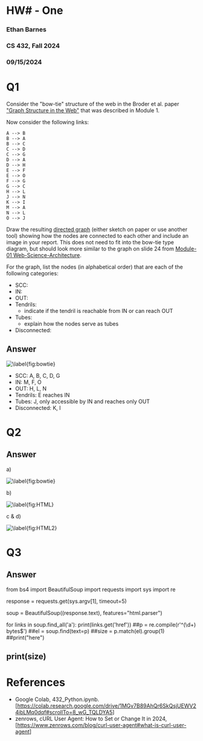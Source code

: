 # HW# - One
### Ethan Barnes
### CS 432, Fall 2024
### 09/15/2024

# Q1
Consider the "bow-tie" structure of the web in the Broder et al. paper ["Graph Structure in the Web"](http://snap.stanford.edu/class/cs224w-readings/broder00bowtie.pdf) that was described in Module 1. 

Now consider the following links:

```text
A --> B
B --> A
B --> C
C --> D
C --> G
D --> A
D --> H
E --> F
E --> O
F --> G
G --> C
H --> L
J --> N
K --> I
M --> A
N --> L
O --> J
```

Draw the resulting [directed graph](https://en.wikipedia.org/wiki/Directed_graph) (either sketch on paper or use another tool) showing how the nodes are connected to each other and include an image in your report.  This does not need to fit into the bow-tie type diagram, but should look more similar to the graph on slide 24 from [Module-01 Web-Science-Architecture](https://docs.google.com/presentation/d/178GkNtFAPB5fzs1D-wdCnlOdbcTyhpAIz_wKxVUaHVk/edit#slide=id.ga9773ac230_0_799).

For the graph, list the nodes (in alphabetical order) that are each of the following categories:
* SCC: 
* IN: 
* OUT: 
* Tendrils: 
    * indicate if the tendril is reachable from IN or can reach OUT
* Tubes: 
    * explain how the nodes serve as tubes
* Disconnected:
    
    
## Answer

![\label{fig:bowtie}](QuestionOne.drawio.png)

* SCC: A, B, C, D, G
* IN: M, F, O
* OUT: H, L, N
* Tendrils: E reaches IN
* Tubes: J, only accessible by IN and reaches only OUT
* Disconnected: K, I


# Q2

## Answer
a)

![\label{fig:bowtie}](HW1Q2.png)

b)

![\label{fig:HTML}](HW1Q2b.png)

c & d)

![\label{fig:HTML2}](HW1Q2c.png)


# Q3

## Answer

from bs4 import BeautifulSoup
import requests
import sys
import re

response = requests.get(sys.argv[1], timeout=5)

soup = BeautifulSoup((response.text), features="html.parser")

for links in soup.find_all('a'):
  print(links.get('href'))
  ##p = re.compile(r'^(\d+) bytes$')
  ##el = soup.find(text=p)
  ##size = p.match(el).group(1)
  ##print("here")
  ## print(size)

# References

* Google Colab, 432_Python.ipynb. [<https://colab.research.google.com/drive/1MGv7B89AhQr6SkQsjUEWV24ibLMq0dqf#scrollTo=8_wG_TQLDYA5>]
* zenrows, cURL User Agent: How to Set or Change It in 2024, [<https://www.zenrows.com/blog/curl-user-agent#what-is-curl-user-agent>]
